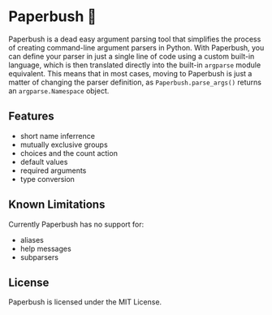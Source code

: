 # Paperbush 🌿

Paperbush is a dead easy argument parsing tool that simplifies the process of creating command-line argument parsers in Python. With Paperbush, you can define your parser in just a single line of code using a custom built-in language, which is then translated directly into the built-in `argparse` module equivalent. This means that in most cases, moving to Paperbush is just a matter of changing the parser definition, as `Paperbush.parse_args()` returns an `argparse.Namespace` object.

## Features
- short name inferrence
- mutually exclusive groups
- choices and the count action
- default values
- required arguments
- type conversion

## Known Limitations
Currently Paperbush has no support for:
- aliases
- help messages
- subparsers

## License
Paperbush is licensed under the MIT License.
